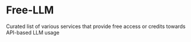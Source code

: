 # Free-LLM
Curated list of various services that provide free access or credits towards API-based LLM usage
